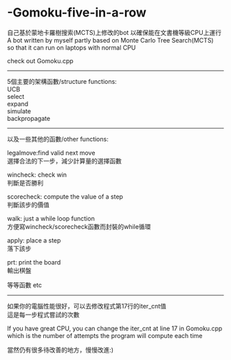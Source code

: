 # -Gomoku-five-in-a-row
自己基於蒙地卡羅樹搜索(MCTS)上修改的bot 以確保能在文書機等級CPU上運行  
A bot written by myself partly based on Monte Carlo Tree Search(MCTS)  
so that it can run on laptops with normal CPU  

check out Gomoku.cpp

-----------------------------------------------  
5個主要的架構函數/structure functions:  
UCB  
select  
expand  
simulate   
backpropagate   
  
-----------------------------------------------  
以及一些其他的函數/other functions:  

legalmove:find valid next move  
選擇合法的下一步，減少計算量的選擇函數

wincheck: check win      
判斷是否勝利

scorecheck: compute the value of a step  
判斷該步的價值  

walk: just a while loop function  
方便寫wincheck/scorecheck函數而封裝的while循環  

apply: place a step  
落下該步  

prt: print the board  
輸出棋盤  

等等函數 etc    

-----------------------------------------------  
如果你的電腦性能很好，可以去修改程式第17行的iter_cnt值  
這是每一步程式嘗試的次數  

If you have great CPU, you can change the iter_cnt at line 17 in Gomoku.cpp   
which is the number of attempts the program will compute each time

當然仍有很多待改善的地方，慢慢改進:)  
